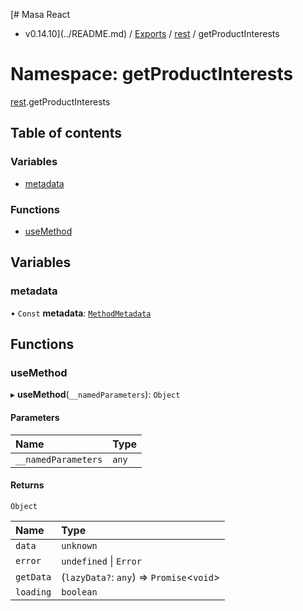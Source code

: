 [# Masa React
 - v0.14.10](../README.md) / [Exports](../modules.md) / [rest](rest.md) / getProductInterests

# Namespace: getProductInterests

[rest](rest.md).getProductInterests

## Table of contents

### Variables

- [metadata](rest.getProductInterests.md#metadata)

### Functions

- [useMethod](rest.getProductInterests.md#usemethod)

## Variables

### metadata

• `Const` **metadata**: [`MethodMetadata`](../interfaces/rest.MethodMetadata.md)

## Functions

### useMethod

▸ **useMethod**(`__namedParameters`): `Object`

#### Parameters

| Name | Type |
| :------ | :------ |
| `__namedParameters` | `any` |

#### Returns

`Object`

| Name | Type |
| :------ | :------ |
| `data` | `unknown` |
| `error` | `undefined` \| `Error` |
| `getData` | (`lazyData?`: `any`) => `Promise`<`void`\> |
| `loading` | `boolean` |
